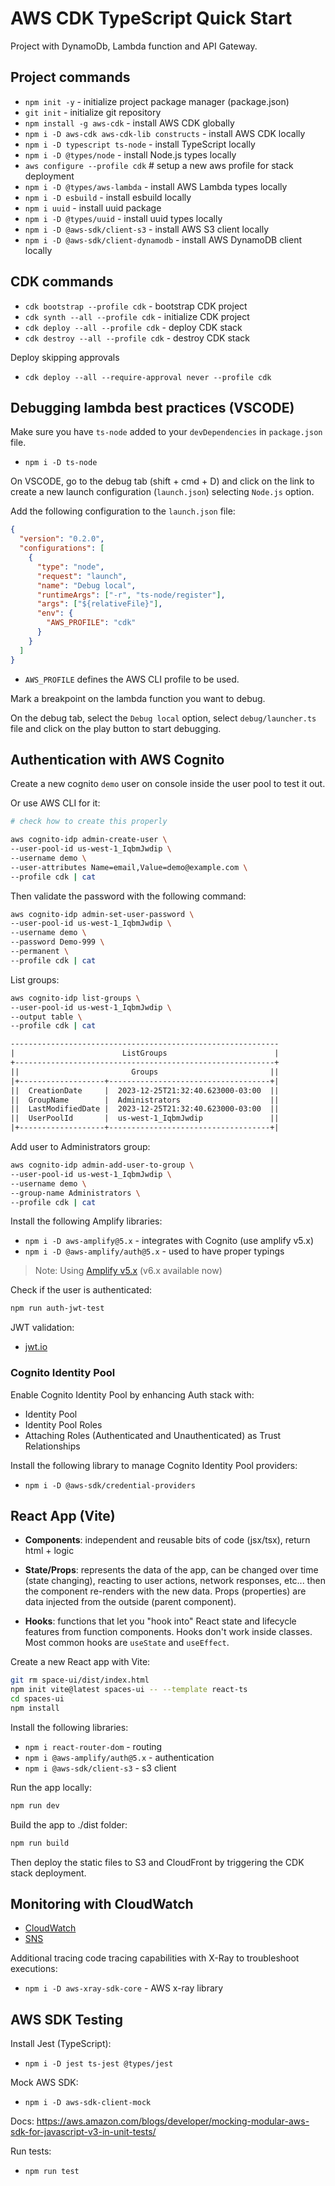 # AWS CDK TypeScript Quick Start

Project with DynamoDb, Lambda function and API Gateway.

## Project commands

- `npm init -y` - initialize project package manager (package.json)
- `git init` - initialize git repository
- `npm install -g aws-cdk` - install AWS CDK globally
- `npm i -D aws-cdk aws-cdk-lib constructs` - install AWS CDK locally
- `npm i -D typescript ts-node` - install TypeScript locally
- `npm i -D @types/node` - install Node.js types locally
- `aws configure --profile cdk` # setup a new aws profile for stack deployment
- `npm i -D @types/aws-lambda` - install AWS Lambda types locally
- `npm i -D esbuild` - install esbuild locally
- `npm i uuid` - install uuid package
- `npm i -D @types/uuid` - install uuid types locally
- `npm i -D @aws-sdk/client-s3` - install AWS S3 client locally
- `npm i -D @aws-sdk/client-dynamodb` - install AWS DynamoDB client locally

## CDK commands

- `cdk bootstrap --profile cdk` - bootstrap CDK project
- `cdk synth --all --profile cdk` - initialize CDK project
- `cdk deploy --all --profile cdk` - deploy CDK stack
- `cdk destroy --all --profile cdk` - destroy CDK stack

Deploy skipping approvals

- `cdk deploy --all --require-approval never --profile cdk`

## Debugging lambda best practices (VSCODE)

Make sure you have `ts-node` added to your `devDependencies` in `package.json` file.

- `npm i -D ts-node`

On VSCODE, go to the debug tab (shift + cmd + D) and click on the link to create a new launch configuration (`launch.json`) selecting `Node.js` option.

Add the following configuration to the `launch.json` file:

```json
{
  "version": "0.2.0",
  "configurations": [
    {
      "type": "node",
      "request": "launch",
      "name": "Debug local",
      "runtimeArgs": ["-r", "ts-node/register"],
      "args": ["${relativeFile}"],
      "env": {
        "AWS_PROFILE": "cdk"
      }
    }
  ]
}
```

- `AWS_PROFILE` defines the AWS CLI profile to be used.

Mark a breakpoint on the lambda function you want to debug.

On the debug tab, select the `Debug local` option, select `debug/launcher.ts` file and click on the play button to start debugging.

## Authentication with AWS Cognito

Create a new cognito `demo` user on console inside the user pool to test it out.

Or use AWS CLI for it:

```sh
# check how to create this properly

aws cognito-idp admin-create-user \
--user-pool-id us-west-1_IqbmJwdip \
--username demo \
--user-attributes Name=email,Value=demo@example.com \
--profile cdk | cat
```

Then validate the password with the following command:

```sh
aws cognito-idp admin-set-user-password \
--user-pool-id us-west-1_IqbmJwdip \
--username demo \
--password Demo-999 \
--permanent \
--profile cdk | cat
```

List groups:

```sh
aws cognito-idp list-groups \
--user-pool-id us-west-1_IqbmJwdip \
--output table \
--profile cdk | cat
```

```txt
------------------------------------------------------------
|                        ListGroups                        |
+----------------------------------------------------------+
||                         Groups                         ||
|+-------------------+------------------------------------+|
||  CreationDate     |  2023-12-25T21:32:40.623000-03:00  ||
||  GroupName        |  Administrators                    ||
||  LastModifiedDate |  2023-12-25T21:32:40.623000-03:00  ||
||  UserPoolId       |  us-west-1_IqbmJwdip               ||
|+-------------------+------------------------------------+|
```

Add user to Administrators group:

```sh
aws cognito-idp admin-add-user-to-group \
--user-pool-id us-west-1_IqbmJwdip \
--username demo \
--group-name Administrators \
--profile cdk | cat
```

Install the following Amplify libraries:

- `npm i -D aws-amplify@5.x` - integrates with Cognito (use amplify v5.x)
- `npm i -D @aws-amplify/auth@5.x` - used to have proper typings

> Note: Using [Amplify v5.x](https://docs.amplify.aws/javascript/prev/build-a-backend/auth/enable-sign-up/) (v6.x available now)

Check if the user is authenticated:

```sh
npm run auth-jwt-test
```

JWT validation:

- [jwt.io](https://jwt.io/)

### Cognito Identity Pool

Enable Cognito Identity Pool by enhancing Auth stack with:

- Identity Pool
- Identity Pool Roles
- Attaching Roles (Authenticated and Unauthenticated) as Trust Relationships

Install the following library to manage Cognito Identity Pool providers:

- `npm i -D @aws-sdk/credential-providers`

## React App (Vite)

- **Components**: independent and reusable bits of code (jsx/tsx), return html + logic

- **State/Props**: represents the data of the app, can be changed over time (state changing), reacting to user actions, network responses, etc... then the component re-renders with the new data. Props (properties) are data injected from the outside (parent component).

- **Hooks**: functions that let you "hook into" React state and lifecycle features from function components. Hooks don't work inside classes. Most common hooks are `useState` and `useEffect`.

Create a new React app with Vite:

```sh
git rm space-ui/dist/index.html
npm init vite@latest spaces-ui -- --template react-ts
cd spaces-ui
npm install
```

Install the following libraries:

- `npm i react-router-dom` - routing
- `npm i @aws-amplify/auth@5.x` - authentication
- `npm i @aws-sdk/client-s3` - s3 client

Run the app locally:

```sh
npm run dev
```

Build the app to ./dist folder:

```sh
npm run build
```

Then deploy the static files to S3 and CloudFront by triggering the CDK stack deployment.

## Monitoring with CloudWatch

- [CloudWatch](https://aws.amazon.com/cloudwatch/)
- [SNS](https://docs.aws.amazon.com/cdk/api/latest/docs/aws-sns-readme.html)

Additional tracing code tracing capabilities with X-Ray to troubleshoot executions:

- `npm i -D aws-xray-sdk-core` - AWS x-ray library

## AWS SDK Testing

Install Jest (TypeScript):

- `npm i -D jest ts-jest @types/jest`

Mock AWS SDK:

- `npm i -D aws-sdk-client-mock`

Docs: <https://aws.amazon.com/blogs/developer/mocking-modular-aws-sdk-for-javascript-v3-in-unit-tests/>

Run tests:

- `npm run test`
